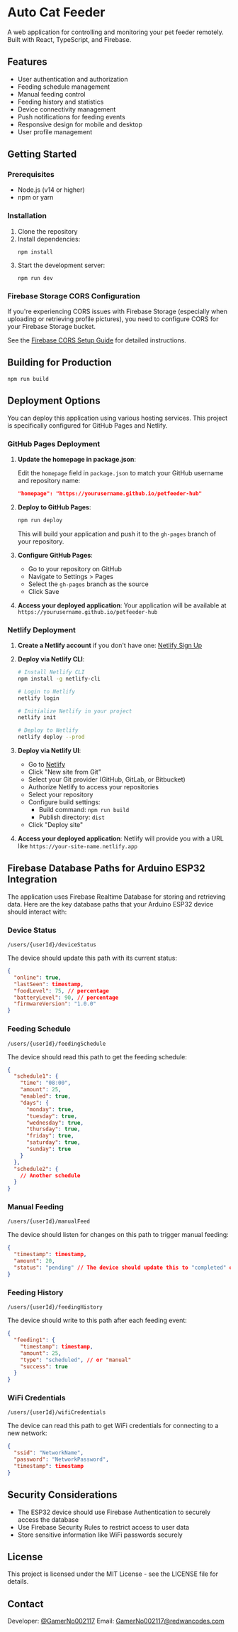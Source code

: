 # Auto Cat Feeder

A web application for controlling and monitoring your pet feeder remotely. Built with React, TypeScript, and Firebase.

## Features

- User authentication and authorization
- Feeding schedule management
- Manual feeding control
- Feeding history and statistics
- Device connectivity management
- Push notifications for feeding events
- Responsive design for mobile and desktop
- User profile management

## Getting Started

### Prerequisites

- Node.js (v14 or higher)
- npm or yarn

### Installation

1. Clone the repository
2. Install dependencies:
   ```
   npm install
   ```
3. Start the development server:
   ```
   npm run dev
   ```

### Firebase Storage CORS Configuration

If you're experiencing CORS issues with Firebase Storage (especially when uploading or retrieving profile pictures), you need to configure CORS for your Firebase Storage bucket.

See the [Firebase CORS Setup Guide](./FIREBASE_CORS_SETUP.md) for detailed instructions.

## Building for Production

```
npm run build
```

## Deployment Options

You can deploy this application using various hosting services. This project is specifically configured for GitHub Pages and Netlify.

### GitHub Pages Deployment

1. **Update the homepage in package.json**:
   
   Edit the `homepage` field in `package.json` to match your GitHub username and repository name:
   ```json
   "homepage": "https://yourusername.github.io/petfeeder-hub"
   ```

2. **Deploy to GitHub Pages**:
   ```bash
   npm run deploy
   ```

   This will build your application and push it to the `gh-pages` branch of your repository.

3. **Configure GitHub Pages**:
   - Go to your repository on GitHub
   - Navigate to Settings > Pages
   - Select the `gh-pages` branch as the source
   - Click Save

4. **Access your deployed application**:
   Your application will be available at `https://yourusername.github.io/petfeeder-hub`

### Netlify Deployment

1. **Create a Netlify account** if you don't have one: [Netlify Sign Up](https://app.netlify.com/signup)

2. **Deploy via Netlify CLI**:
   ```bash
   # Install Netlify CLI
   npm install -g netlify-cli
   
   # Login to Netlify
   netlify login
   
   # Initialize Netlify in your project
   netlify init
   
   # Deploy to Netlify
   netlify deploy --prod
   ```

3. **Deploy via Netlify UI**:
   - Go to [Netlify](https://app.netlify.com/)
   - Click "New site from Git"
   - Select your Git provider (GitHub, GitLab, or Bitbucket)
   - Authorize Netlify to access your repositories
   - Select your repository
   - Configure build settings:
     - Build command: `npm run build`
     - Publish directory: `dist`
   - Click "Deploy site"

4. **Access your deployed application**:
   Netlify will provide you with a URL like `https://your-site-name.netlify.app`

## Firebase Database Paths for Arduino ESP32 Integration

The application uses Firebase Realtime Database for storing and retrieving data. Here are the key database paths that your Arduino ESP32 device should interact with:

### Device Status

```
/users/{userId}/deviceStatus
```

The device should update this path with its current status:

```json
{
  "online": true,
  "lastSeen": timestamp,
  "foodLevel": 75, // percentage
  "batteryLevel": 90, // percentage
  "firmwareVersion": "1.0.0"
}
```

### Feeding Schedule

```
/users/{userId}/feedingSchedule
```

The device should read this path to get the feeding schedule:

```json
{
  "schedule1": {
    "time": "08:00",
    "amount": 25,
    "enabled": true,
    "days": {
      "monday": true,
      "tuesday": true,
      "wednesday": true,
      "thursday": true,
      "friday": true,
      "saturday": true,
      "sunday": true
    }
  },
  "schedule2": {
    // Another schedule
  }
}
```

### Manual Feeding

```
/users/{userId}/manualFeed
```

The device should listen for changes on this path to trigger manual feeding:

```json
{
  "timestamp": timestamp,
  "amount": 20,
  "status": "pending" // The device should update this to "completed" or "failed"
}
```

### Feeding History

```
/users/{userId}/feedingHistory
```

The device should write to this path after each feeding event:

```json
{
  "feeding1": {
    "timestamp": timestamp,
    "amount": 25,
    "type": "scheduled", // or "manual"
    "success": true
  }
}
```

### WiFi Credentials

```
/users/{userId}/wifiCredentials
```

The device can read this path to get WiFi credentials for connecting to a new network:

```json
{
  "ssid": "NetworkName",
  "password": "NetworkPassword",
  "timestamp": timestamp
}
```

## Security Considerations

- The ESP32 device should use Firebase Authentication to securely access the database
- Use Firebase Security Rules to restrict access to user data
- Store sensitive information like WiFi passwords securely

## License

This project is licensed under the MIT License - see the LICENSE file for details.

## Contact

Developer: [@GamerNo002117](https://redwancodes.com)
Email: GamerNo002117@redwancodes.com
